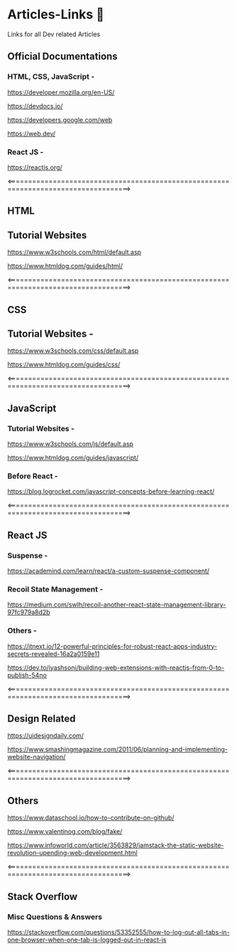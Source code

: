 # Articles-Links :balloon:
Links for all Dev related Articles

## Official Documentations

### HTML, CSS, JavaScript -

https://developer.mozilla.org/en-US/

https://devdocs.io/

https://developers.google.com/web

https://web.dev/

### React JS -

https://reactjs.org/

<====================================================================================>

## HTML

## Tutorial Websites

https://www.w3schools.com/html/default.asp

https://www.htmldog.com/guides/html/

<====================================================================================>

## CSS

## Tutorial Websites -

https://www.w3schools.com/css/default.asp

https://www.htmldog.com/guides/css/

<====================================================================================>

## JavaScript

### Tutorial Websites -

https://www.w3schools.com/js/default.asp

https://www.htmldog.com/guides/javascript/

### Before React -

https://blog.logrocket.com/javascript-concepts-before-learning-react/

<====================================================================================>

## React JS

### Suspense -

https://academind.com/learn/react/a-custom-suspense-component/

### Recoil State Management -

https://medium.com/swlh/recoil-another-react-state-management-library-97fc979a8d2b

### Others -

https://itnext.io/12-powerful-principles-for-robust-react-apps-industry-secrets-revealed-16a2a0159e11

https://dev.to/iyashsoni/building-web-extensions-with-reactjs-from-0-to-publish-54no

<====================================================================================>

## Design Related

https://uidesigndaily.com/

https://www.smashingmagazine.com/2011/06/planning-and-implementing-website-navigation/

<====================================================================================>

## Others

https://www.dataschool.io/how-to-contribute-on-github/

https://www.valentinog.com/blog/fake/

https://www.infoworld.com/article/3563829/jamstack-the-static-website-revolution-upending-web-development.html

<====================================================================================>

## Stack Overflow 
### Misc Questions & Answers

https://stackoverflow.com/questions/53352555/how-to-log-out-all-tabs-in-one-browser-when-one-tab-is-logged-out-in-react-js
